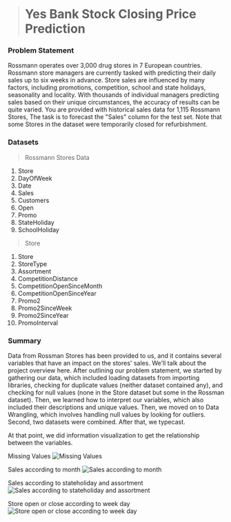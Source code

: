 > # Yes Bank Stock Closing Price Prediction
### Problem Statement
Rossmann operates over 3,000 drug stores in 7 European countries. Rossmann store managers are currently tasked with predicting their daily sales up to six weeks in advance. Store sales are influenced by many factors, including promotions, competition, school and state holidays, seasonality and locality. With thousands of individual managers predicting sales based on their unique circumstances, the accuracy of results can be quite varied. You are provided with historical sales data for 1,115 Rossmann Stores, The task is to forecast the "Sales" column for the test set. Note that some Stores in the dataset were temporarily closed for refurbishment.

### Datasets 
> Rossmann Stores Data
  1. Store
  2. DayOfWeek
  3. Date
  4. Sales
  5. Customers
  6. Open
  7. Promo
  8. StateHoliday
  9. SchoolHoliday

> Store
  1. Store
  2. StoreType
  3. Assortment
  4. CompetitionDistance
  5. CompetitionOpenSinceMonth
  6. CompetitionOpenSinceYear
  7. Promo2
  8. Promo2SinceWeek
  9. Promo2SinceYear
  10. PromoInterval 

### Summary
Data from Rossman Stores has been provided to us, and it contains several variables that have an impact on the stores' sales. We'll talk about the project overview here.
After outlining our problem statement, we started by gathering our data, which included loading datasets from importing libraries, checking for duplicate values (neither dataset contained any), and checking for null values (none in the Store dataset but some in the Rossman dataset). Then, we learned how to interpret our variables, which also included their descriptions and unique values. Then, we moved on to Data Wrangling, which involves handling null values by looking for outliers. Second, two datasets were combined. After that, we typecast.

At that point, we did information visualization to get the relationship between the variables.

Missing Values
![Missing Values](https://github.com/deepakkush02/Yes-Bank-Stock-Closing-Price-Prediction/blob/main/Missing%20Values%20.png)

Sales according to month
![Sales according to month](https://github.com/deepakkush02/Yes-Bank-Stock-Closing-Price-Prediction/blob/main/Sales%20According%20To%20Month.png)

Sales according to stateholiday and assortment
![Sales according to stateholiday and assortment](https://github.com/deepakkush02/Yes-Bank-Stock-Closing-Price-Prediction/blob/main/Sales%20according%20to%20stateholiday%20and%20assortment.png)

Store open or close according to week day
![Store open or close according to week day](https://github.com/deepakkush02/Yes-Bank-Stock-Closing-Price-Prediction/blob/main/Store%20open%20or%20close%20according%20to%20week%20day.png)
